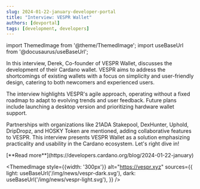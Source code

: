 ```yaml
---
slug: 2024-01-22-january-developer-portal
title: "Interview: VESPR Wallet"
authors: [devportal]
tags: [development, developers]
---
```


import ThemedImage from '@theme/ThemedImage';
import useBaseUrl from '@docusaurus/useBaseUrl';

In this interview, Derek, Co-founder of VESPR Wallet, discusses the development of their Cardano wallet. VESPR aims to address the shortcomings of existing wallets with a focus on simplicity and user-friendly design, catering to both newcomers and experienced users.

The interview highlights VESPR's agile approach, operating without a fixed roadmap to adapt to evolving trends and user feedback. Future plans include launching a desktop version and prioritizing hardware wallet support.

Partnerships with organizations like 21ADA Stakepool, DexHunter, Uphold, DripDropz, and HOSKY Token are mentioned, adding collaborative features to VESPR. This interview presents VESPR Wallet as a solution emphasizing practicality and usability in the Cardano ecosystem. Let's right dive in!

<div style={{ textAlign: 'right' }}>
 [**Read more**](https://developers.cardano.org/blog/2024-01-22-january) 
</div>

 <ThemedImage
style={{width: '300px'}}
alt="https://vespr.xyz"
sources={{
    light: useBaseUrl('/img/news/vespr-dark.svg'),
    dark: useBaseUrl('/img/news/vespr-light.svg'),
  }}
/>